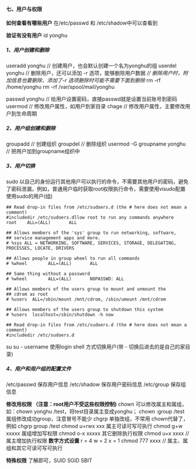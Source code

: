#### 七、用户与权限

**如何查看有哪些用户**
在/etc/passwd  和 /etc/shadow中可以查看到

**验证有没有用户**
id  yonghu 

##### 1、用户创建和删除

useradd  yonghu  // 创建用户，也会默认创建一个名为yonghu的组
userdel yonghu  // 删除用户，还可以添加 -r 选项，能够删除用户数据
*// 删除用户时，附加信息也要删除，添加了-r 选项删除时可能不需要下面到删除*
rm -rf /home/yonghu
rm -rf /var/spool/mail/yonghu

passwd yonghu  // 给用户设置密码，直接passwd就是设置当前账号到密码
usermod  // 修改用户属性，如用户到家目录
chage  // 修改用户属性，主要修改用户到生命周期

##### 2、用户组创建和删除

groupadd  // 创建组织
groupdel  // 删除组织
usermod -G groupname yonghu  // 把用户加到groupname组织中

##### 3、用户切换

sudo  以自己的身份运行其他用户可以执行的命令，不需要其他用户的密码，避免了密码泄漏，例如，普通用户临时获取root权限执行命令，需要使用visudo配置使用sudo的用户(组)

```
## Read drop-in files from /etc/sudoers.d (the # here does not mean a comment)
#includedir /etc/sudoers.dllow root to run any commands anywhere
root    ALL=(ALL)       ALL

## Allows members of the 'sys' group to run networking, software,
## service management apps and more.
# %sys ALL = NETWORKING, SOFTWARE, SERVICES, STORAGE, DELEGATING, PROCESSES, LOCATE, DRIVERS

## Allows people in group wheel to run all commands
# %wheel        ALL=(ALL)       ALL

## Same thing without a password
# %wheel        ALL=(ALL)       NOPASSWD: ALL

## Allows members of the users group to mount and unmount the
## cdrom as root
# %users  ALL=/sbin/mount /mnt/cdrom, /sbin/umount /mnt/cdrom

## Allows members of the users group to shutdown this system
# %users  localhost=/sbin/shutdown -h now

## Read drop-in files from /etc/sudoers.d (the # here does not mean a comment)
#includedir /etc/sudoers.d
```

su  su - username 使用login shell 方式切换用户(带 - 切换后进去的是自己的家目录)

##### 4、用户和用户组的配置文件

/etc/passwd 保存用户信息
/etc/shadow  保存用户密码信息
/etc/group 保存组信息

**修改用权限 （注意：root用户不受这些权限控制)**
chown  可以修改属主和属组，如：chown yonghu /test，将test目录属主变成yonghu； chown :group /test 属组修改成功group，注意冒号不能少
chgrp  单独改组，不常用 chown代替了，例如 chgrp  group /test
chmod u=rwx xxx  属主可读可写可执行
chmod g+w xxxxx 属组增加写权限
chmod o-x xxxxx  其它删除执行权限
chmod u+x xxxx  // 属主增加执行权限
**数字方式设置**
r = 4 w = 2 x = 1
chmod 777 xxxx  // 属主、属组和其它可读可写可执行

**特殊权限**
了解即可，SUID SGID SBIT
